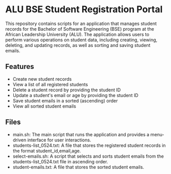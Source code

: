 # ALU BSE Student Registration Portal

This repository contains scripts for an application that manages student records for the Bachelor of Software Engineering (BSE) program at the African Leadership University (ALU). The application allows users to perform various operations on student data, including creating, viewing, deleting, and updating records, as well as sorting and saving student emails.

## Features

- Create new student records
- View a list of all registered students
- Delete a student record by providing the student ID
- Update a student's email or age by providing the student ID
- Save student emails in a sorted (ascending) order
- View all sorted student emails

## Files

- main.sh: The main script that runs the application and provides a menu-driven interface for user interactions.
- students-list_0524.txt: A file that stores the registered student records in the format student_id,email,age.
- select-emails.sh: A script that selects and sorts student emails from the students-list_0524.txt file in ascending order.
- student-emails.txt: A file that stores the sorted student emails.

